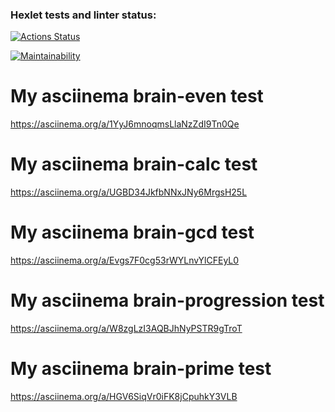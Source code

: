 ### Hexlet tests and linter status:
[![Actions Status](https://github.com/AndrewNikitin127/frontend-project-44/workflows/hexlet-check/badge.svg)](https://github.com/AndrewNikitin127/frontend-project-44/actions)

[![Maintainability](https://api.codeclimate.com/v1/badges/9f20800b12e821b10a72/maintainability)](https://codeclimate.com/github/AndrewNikitin127/frontend-project-44/maintainability)

# My asciinema brain-even test
https://asciinema.org/a/1YyJ6mnoqmsLlaNzZdI9Tn0Qe

# My asciinema brain-calc test
https://asciinema.org/a/UGBD34JkfbNNxJNy6MrgsH25L

# My asciinema brain-gcd test
https://asciinema.org/a/Evgs7F0cg53rWYLnvYlCFEyL0

# My asciinema brain-progression test
https://asciinema.org/a/W8zgLzI3AQBJhNyPSTR9gTroT

# My asciinema brain-prime test
https://asciinema.org/a/HGV6SiqVr0iFK8jCpuhkY3VLB